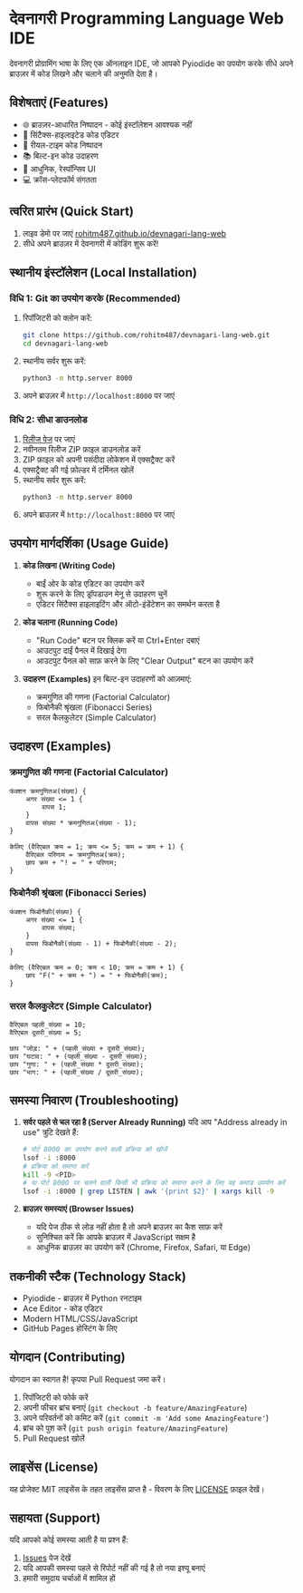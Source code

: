 # देवनागरी Programming Language Web IDE

देवनागरी प्रोग्रामिंग भाषा के लिए एक ऑनलाइन IDE, जो आपको Pyiodide का उपयोग करके सीधे अपने ब्राउज़र में कोड लिखने और चलाने की अनुमति देता है।

## विशेषताएं (Features)

- 🌐 ब्राउज़र-आधारित निष्पादन - कोई इंस्टॉलेशन आवश्यक नहीं
- 📝 सिंटैक्स-हाइलाइटेड कोड एडिटर
- 🎯 रीयल-टाइम कोड निष्पादन
- 📚 बिल्ट-इन कोड उदाहरण
- 🎨 आधुनिक, रेस्पॉन्सिव UI
- 💻 क्रॉस-प्लेटफॉर्म संगतता

## त्वरित प्रारंभ (Quick Start)

1. लाइव डेमो पर जाएं [rohitm487.github.io/devnagari-lang-web](https://rohitm487.github.io/devnagari-lang-web)
2. सीधे अपने ब्राउज़र में देवनागरी में कोडिंग शुरू करें!

## स्थानीय इंस्टॉलेशन (Local Installation)

### विधि 1: Git का उपयोग करके (Recommended)

1. रिपॉजिटरी को क्लोन करें:
   ```bash
   git clone https://github.com/rohitm487/devnagari-lang-web.git
   cd devnagari-lang-web
   ```

2. स्थानीय सर्वर शुरू करें:
   ```bash
   python3 -m http.server 8000
   ```

3. अपने ब्राउज़र में `http://localhost:8000` पर जाएं

### विधि 2: सीधा डाउनलोड

1. [रिलीज पेज](https://github.com/rohitm487/devnagari-lang-web/releases) पर जाएं
2. नवीनतम रिलीज ZIP फ़ाइल डाउनलोड करें
3. ZIP फ़ाइल को अपनी पसंदीदा लोकेशन में एक्सट्रैक्ट करें
4. एक्सट्रैक्ट की गई फ़ोल्डर में टर्मिनल खोलें
5. स्थानीय सर्वर शुरू करें:
   ```bash
   python3 -m http.server 8000
   ```
6. अपने ब्राउज़र में `http://localhost:8000` पर जाएं

## उपयोग मार्गदर्शिका (Usage Guide)

1. **कोड लिखना (Writing Code)**
   - बाईं ओर के कोड एडिटर का उपयोग करें
   - शुरू करने के लिए ड्रॉपडाउन मेनू से उदाहरण चुनें
   - एडिटर सिंटैक्स हाइलाइटिंग और ऑटो-इंडेंटेशन का समर्थन करता है

2. **कोड चलाना (Running Code)**
   - "Run Code" बटन पर क्लिक करें या Ctrl+Enter दबाएं
   - आउटपुट दाईं पैनल में दिखाई देगा
   - आउटपुट पैनल को साफ़ करने के लिए "Clear Output" बटन का उपयोग करें

3. **उदाहरण (Examples)**
   इन बिल्ट-इन उदाहरणों को आज़माएं:
   - क्रमगुणित की गणना (Factorial Calculator)
   - फिबोनैकी श्रृंखला (Fibonacci Series)
   - सरल कैलकुलेटर (Simple Calculator)

## उदाहरण (Examples)

### क्रमगुणित की गणना (Factorial Calculator)
```
फंक्शन क्रमगुणितअ(संख्या) {
    अगर संख्या <= 1 {
        वापस 1;
    }
    वापस संख्या * क्रमगुणितअ(संख्या - 1);
}

केलिए (वैरिएबल क्रम = 1; क्रम <= 5; क्रम = क्रम + 1) {
    वैरिएबल परिणाम = क्रमगुणितअ(क्रम);
    छाप क्रम + "! = " + परिणाम;
}
```

### फिबोनैकी श्रृंखला (Fibonacci Series)
```
फंक्शन फिबोनैकी(संख्या) {
    अगर संख्या <= 1 {
        वापस संख्या;
    }
    वापस फिबोनैकी(संख्या - 1) + फिबोनैकी(संख्या - 2);
}

केलिए (वैरिएबल क्रम = 0; क्रम < 10; क्रम = क्रम + 1) {
    छाप "F(" + क्रम + ") = " + फिबोनैकी(क्रम);
}
```

### सरल कैलकुलेटर (Simple Calculator)
```
वैरिएबल पहली_संख्या = 10;
वैरिएबल दूसरी_संख्या = 5;

छाप "जोड़: " + (पहली_संख्या + दूसरी_संख्या);
छाप "घटाव: " + (पहली_संख्या - दूसरी_संख्या);
छाप "गुणा: " + (पहली_संख्या * दूसरी_संख्या);
छाप "भाग: " + (पहली_संख्या / दूसरी_संख्या);
```

## समस्या निवारण (Troubleshooting)

1. **सर्वर पहले से चल रहा है (Server Already Running)**
   यदि आप "Address already in use" त्रुटि देखते हैं:
   ```bash
   # पोर्ट 8000 का उपयोग करने वाली प्रक्रिया को खोजें
   lsof -i :8000
   # प्रक्रिया को समाप्त करें
   kill -9 <PID>
   # या पोर्ट 8000 पर चलने वाली किसी भी प्रक्रिया को समाप्त करने के लिए यह कमांड उपयोग करें
   lsof -i :8000 | grep LISTEN | awk '{print $2}' | xargs kill -9
   ```

2. **ब्राउज़र समस्याएं (Browser Issues)**
   - यदि पेज ठीक से लोड नहीं होता है तो अपने ब्राउज़र का कैश साफ़ करें
   - सुनिश्चित करें कि आपके ब्राउज़र में JavaScript सक्षम है
   - आधुनिक ब्राउज़र का उपयोग करें (Chrome, Firefox, Safari, या Edge)

## तकनीकी स्टैक (Technology Stack)

- Pyiodide - ब्राउज़र में Python रनटाइम
- Ace Editor - कोड एडिटर
- Modern HTML/CSS/JavaScript
- GitHub Pages होस्टिंग के लिए

## योगदान (Contributing)

योगदान का स्वागत है! कृपया Pull Request जमा करें।

1. रिपॉजिटरी को फोर्क करें
2. अपनी फीचर ब्रांच बनाएं (`git checkout -b feature/AmazingFeature`)
3. अपने परिवर्तनों को कमिट करें (`git commit -m 'Add some AmazingFeature'`)
4. ब्रांच को पुश करें (`git push origin feature/AmazingFeature`)
5. Pull Request खोलें

## लाइसेंस (License)

यह प्रोजेक्ट MIT लाइसेंस के तहत लाइसेंस प्राप्त है - विवरण के लिए [LICENSE](LICENSE) फ़ाइल देखें।

## सहायता (Support)

यदि आपको कोई समस्या आती है या प्रश्न हैं:
1. [Issues](https://github.com/rohitm487/devnagari-lang-web/issues) पेज देखें
2. यदि आपकी समस्या पहले से रिपोर्ट नहीं की गई है तो नया इश्यू बनाएं
3. हमारी समुदाय चर्चाओं में शामिल हों
